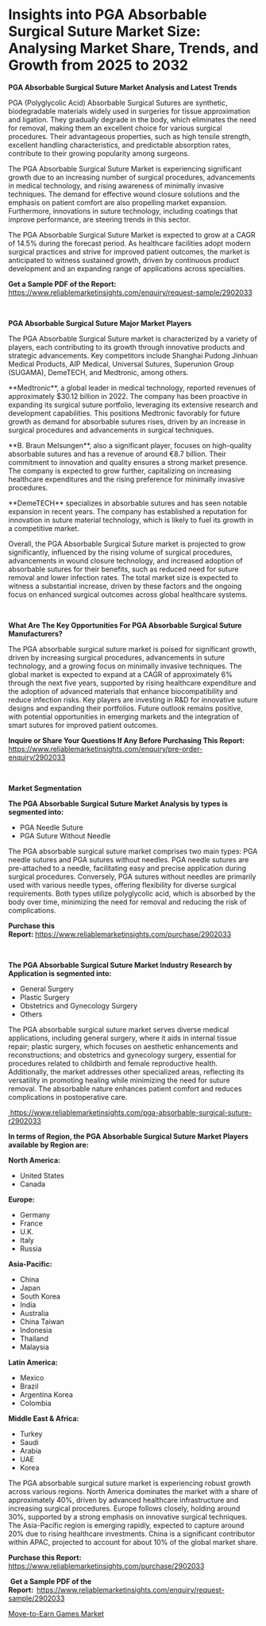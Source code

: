<p><h1>Insights into PGA Absorbable Surgical Suture Market Size: Analysing Market Share, Trends, and Growth from 2025 to 2032</h1></p><p><strong>PGA Absorbable Surgical Suture Market Analysis and Latest Trends</strong></p>
<p><p>PGA (Polyglycolic Acid) Absorbable Surgical Sutures are synthetic, biodegradable materials widely used in surgeries for tissue approximation and ligation. They gradually degrade in the body, which eliminates the need for removal, making them an excellent choice for various surgical procedures. Their advantageous properties, such as high tensile strength, excellent handling characteristics, and predictable absorption rates, contribute to their growing popularity among surgeons.</p><p>The PGA Absorbable Surgical Suture Market is experiencing significant growth due to an increasing number of surgical procedures, advancements in medical technology, and rising awareness of minimally invasive techniques. The demand for effective wound closure solutions and the emphasis on patient comfort are also propelling market expansion. Furthermore, innovations in suture technology, including coatings that improve performance, are steering trends in this sector.</p><p>The PGA Absorbable Surgical Suture Market is expected to grow at a CAGR of 14.5% during the forecast period. As healthcare facilities adopt modern surgical practices and strive for improved patient outcomes, the market is anticipated to witness sustained growth, driven by continuous product development and an expanding range of applications across specialties.</p></p>
<p><strong>Get a Sample PDF of the Report:&nbsp;</strong> <a href="https://www.reliablemarketinsights.com/enquiry/request-sample/2902033?utm_campaign=3167&utm_medium=2&utm_source=Github&utm_content=ia&utm_term=11032025&utm_id=pga-absorbable-surgical-suture">https://www.reliablemarketinsights.com/enquiry/request-sample/2902033</a></p>
<p>&nbsp;</p>
<p><strong>PGA Absorbable Surgical Suture Major Market Players</strong></p>
<p><p>The PGA Absorbable Surgical Suture market is characterized by a variety of players, each contributing to its growth through innovative products and strategic advancements. Key competitors include Shanghai Pudong Jinhuan Medical Products, AIP Medical, Universal Sutures, Superunion Group (SUGAMA), DemeTECH, and Medtronic, among others.</p><p>**Medtronic**, a global leader in medical technology, reported revenues of approximately $30.12 billion in 2022. The company has been proactive in expanding its surgical suture portfolio, leveraging its extensive research and development capabilities. This positions Medtronic favorably for future growth as demand for absorbable sutures rises, driven by an increase in surgical procedures and advancements in surgical techniques.</p><p>**B. Braun Melsungen**, also a significant player, focuses on high-quality absorbable sutures and has a revenue of around €8.7 billion. Their commitment to innovation and quality ensures a strong market presence. The company is expected to grow further, capitalizing on increasing healthcare expenditures and the rising preference for minimally invasive procedures.</p><p>**DemeTECH** specializes in absorbable sutures and has seen notable expansion in recent years. The company has established a reputation for innovation in suture material technology, which is likely to fuel its growth in a competitive market.</p><p>Overall, the PGA Absorbable Surgical Suture market is projected to grow significantly, influenced by the rising volume of surgical procedures, advancements in wound closure technology, and increased adoption of absorbable sutures for their benefits, such as reduced need for suture removal and lower infection rates. The total market size is expected to witness a substantial increase, driven by these factors and the ongoing focus on enhanced surgical outcomes across global healthcare systems.</p></p>
<p>&nbsp;</p>
<p><strong>What Are The Key Opportunities For PGA Absorbable Surgical Suture Manufacturers?</strong></p>
<p><p>The PGA absorbable surgical suture market is poised for significant growth, driven by increasing surgical procedures, advancements in suture technology, and a growing focus on minimally invasive techniques. The global market is expected to expand at a CAGR of approximately 6% through the next five years, supported by rising healthcare expenditure and the adoption of advanced materials that enhance biocompatibility and reduce infection risks. Key players are investing in R&D for innovative suture designs and expanding their portfolios. Future outlook remains positive, with potential opportunities in emerging markets and the integration of smart sutures for improved patient outcomes.</p></p>
<p><strong>Inquire or Share Your Questions If Any Before Purchasing This Report:</strong> <a href="https://www.reliablemarketinsights.com/enquiry/pre-order-enquiry/2902033?utm_campaign=3167&utm_medium=2&utm_source=Github&utm_content=ia&utm_term=11032025&utm_id=pga-absorbable-surgical-suture">https://www.reliablemarketinsights.com/enquiry/pre-order-enquiry/2902033</a></p>
<p>&nbsp;</p>
<p><strong>Market Segmentation</strong></p>
<p><strong>The PGA Absorbable Surgical Suture Market Analysis by types is segmented into:</strong></p>
<p><ul><li>PGA Needle Suture</li><li>PGA Suture Without Needle</li></ul></p>
<p><p>The PGA absorbable surgical suture market comprises two main types: PGA needle sutures and PGA sutures without needles. PGA needle sutures are pre-attached to a needle, facilitating easy and precise application during surgical procedures. Conversely, PGA sutures without needles are primarily used with various needle types, offering flexibility for diverse surgical requirements. Both types utilize polyglycolic acid, which is absorbed by the body over time, minimizing the need for removal and reducing the risk of complications.</p></p>
<p><strong>Purchase this Report:&nbsp;</strong><a href="https://www.reliablemarketinsights.com/purchase/2902033?utm_campaign=3167&utm_medium=2&utm_source=Github&utm_content=ia&utm_term=11032025&utm_id=pga-absorbable-surgical-suture">https://www.reliablemarketinsights.com/purchase/2902033</a></p>
<p>&nbsp;</p>
<p><strong>The PGA Absorbable Surgical Suture Market Industry Research by Application is segmented into:</strong></p>
<p><ul><li>General Surgery</li><li>Plastic Surgery</li><li>Obstetrics and Gynecology Surgery</li><li>Others</li></ul></p>
<p><p>The PGA absorbable surgical suture market serves diverse medical applications, including general surgery, where it aids in internal tissue repair; plastic surgery, which focuses on aesthetic enhancements and reconstructions; and obstetrics and gynecology surgery, essential for procedures related to childbirth and female reproductive health. Additionally, the market addresses other specialized areas, reflecting its versatility in promoting healing while minimizing the need for suture removal. The absorbable nature enhances patient comfort and reduces complications in postoperative care.</p></p>
<p><a href="https://www.reliablemarketinsights.com/pga-absorbable-surgical-suture-r2902033?utm_campaign=3167&utm_medium=2&utm_source=Github&utm_content=ia&utm_term=11032025&utm_id=pga-absorbable-surgical-suture">&nbsp;https://www.reliablemarketinsights.com/pga-absorbable-surgical-suture-r2902033</a></p>
<p><strong>In terms of Region, the PGA Absorbable Surgical Suture Market Players available by Region are:</strong></p>
<p>
    <p> <strong> North America: </strong>
        <ul>
            <li>United States</li>
            <li>Canada</li>
        </ul>
        </p> 
    <p> <strong> Europe: </strong>
        <ul>
            <li>Germany</li>
            <li>France</li>
            <li>U.K.</li>
            <li>Italy</li>
            <li>Russia</li>
        </ul>
        </p> 
    <p> <strong> Asia-Pacific: </strong>
        <ul>
            <li>China</li>
            <li>Japan</li>
            <li>South Korea</li>
            <li>India</li>
            <li>Australia</li>
            <li>China Taiwan</li>
            <li>Indonesia</li>
            <li>Thailand</li>
            <li>Malaysia</li>
        </ul>
        </p> 
    <p> <strong> Latin America: </strong>
        <ul>
            <li>Mexico</li>
            <li>Brazil</li>
            <li>Argentina Korea</li>
            <li>Colombia</li>
        </ul>
        </p> 
    <p> <strong> Middle East & Africa: </strong>
        <ul>
            <li>Turkey</li>
            <li>Saudi</li>
            <li>Arabia</li>
            <li>UAE</li>
            <li>Korea</li>
        </ul>
    </p>
    </p>
<p><p>The PGA absorbable surgical suture market is experiencing robust growth across various regions. North America dominates the market with a share of approximately 40%, driven by advanced healthcare infrastructure and increasing surgical procedures. Europe follows closely, holding around 30%, supported by a strong emphasis on innovative surgical techniques. The Asia-Pacific region is emerging rapidly, expected to capture around 20% due to rising healthcare investments. China is a significant contributor within APAC, projected to account for about 10% of the global market share.</p></p>
<p><strong>Purchase this Report: </strong><a href="https://www.reliablemarketinsights.com/purchase/2902033?utm_campaign=3167&utm_medium=2&utm_source=Github&utm_content=ia&utm_term=11032025&utm_id=pga-absorbable-surgical-suture">https://www.reliablemarketinsights.com/purchase/2902033</a></p>
<p>&nbsp;<strong>Get a Sample PDF of the Report:&nbsp;&nbsp;</strong><a href="https://www.reliablemarketinsights.com/enquiry/request-sample/2902033?utm_campaign=3167&utm_medium=2&utm_source=Github&utm_content=ia&utm_term=11032025&utm_id=pga-absorbable-surgical-suture">https://www.reliablemarketinsights.com/enquiry/request-sample/2902033</a></p>
<p><strong></strong></p>
<p><p><a href="https://github.com/keeniielokl/Market-Research-Report-List-1/blob/main/move-to-earn-games-market.md?utm_campaign=3167&utm_medium=2&utm_source=Github&utm_content=ia&utm_term=11032025&utm_id=pga-absorbable-surgical-suture">Move-to-Earn Games Market</a></p></p>